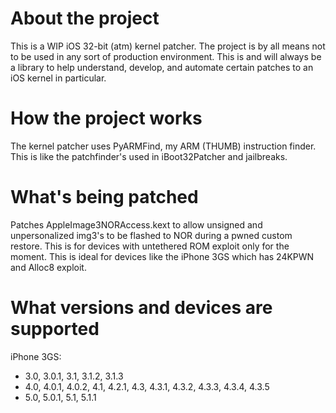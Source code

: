 # About the project

This is a WIP iOS 32-bit (atm) kernel patcher. The project is by all means
not to be used in any sort of production environment. This is and will always
be a library to help understand, develop, and automate certain patches to
an iOS kernel in particular.

# How the project works

The kernel patcher uses PyARMFind, my ARM (THUMB) instruction finder. This
is like the patchfinder's used in iBoot32Patcher and jailbreaks. 

# What's being patched

Patches AppleImage3NORAccess.kext to allow unsigned and unpersonalized img3's
to be flashed to NOR during a pwned custom restore. This is for devices with
untethered ROM exploit only for the moment. This is ideal for devices like the
iPhone 3GS which has 24KPWN and Alloc8 exploit.

# What versions and devices are supported

iPhone 3GS:
- 3.0, 3.0.1, 3.1, 3.1.2, 3.1.3
- 4.0, 4.0.1, 4.0.2, 4.1, 4.2.1, 4.3, 4.3.1, 4.3.2, 4.3.3, 4.3.4, 4.3.5
- 5.0, 5.0.1, 5.1, 5.1.1  
